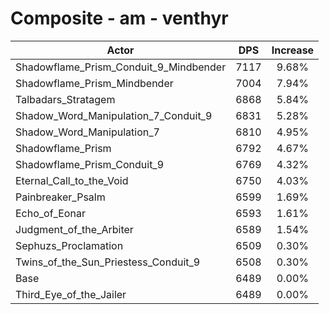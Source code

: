 # Composite - am - venthyr
| Actor | DPS | Increase |
|---|:---:|:---:|
|Shadowflame_Prism_Conduit_9_Mindbender|7117|9.68%|
|Shadowflame_Prism_Mindbender|7004|7.94%|
|Talbadars_Stratagem|6868|5.84%|
|Shadow_Word_Manipulation_7_Conduit_9|6831|5.28%|
|Shadow_Word_Manipulation_7|6810|4.95%|
|Shadowflame_Prism|6792|4.67%|
|Shadowflame_Prism_Conduit_9|6769|4.32%|
|Eternal_Call_to_the_Void|6750|4.03%|
|Painbreaker_Psalm|6599|1.69%|
|Echo_of_Eonar|6593|1.61%|
|Judgment_of_the_Arbiter|6589|1.54%|
|Sephuzs_Proclamation|6509|0.30%|
|Twins_of_the_Sun_Priestess_Conduit_9|6508|0.30%|
|Base|6489|0.00%|
|Third_Eye_of_the_Jailer|6489|0.00%|
